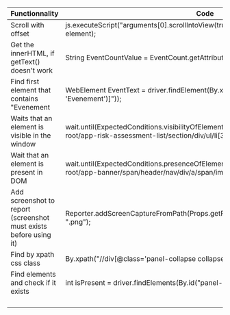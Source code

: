 
| Functionnality | Code |  
| -- | -- |  
| Scroll with offset | js.executeScript("arguments[0].scrollIntoView(true); window.scrollBy(0, -60);", element); |  
| Get the innerHTML, if getText() doesn't work | String EventCountValue = EventCount.getAttribute("innerHTML"); |  
| Find first element that contains "Evenement | WebElement EventText = driver.findElement(By.xpath("//parent::*[contains(text(), 'Evenement')]")); |  
| Waits that an element is visible in the window | wait.until(ExpectedConditions.visibilityOfElementLocated(By.xpath("/html/body/app-root/app-risk-assessment-list/section/div/ul/li[3]"))); |  
| Wait that an element is present in DOM | wait.until(ExpectedConditions.presenceOfElementLocated(By.xpath("/html/body/app-root/app-banner/span/header/nav/div/a/span/img"))); |
| Add screenshot to report (screenshot must exists before using it) | Reporter.addScreenCaptureFromPath(Props.getProperty("report.screenshot") + ".png"); |
| Find by xpath css class | By.xpath("//div[@class='panel-collapse collapse']") |
| Find elements and check if it exists | int isPresent = driver.findElements(By.id("panel-action")).size(); |
|  |  |
|  |  |
|  |  |
|  |  |